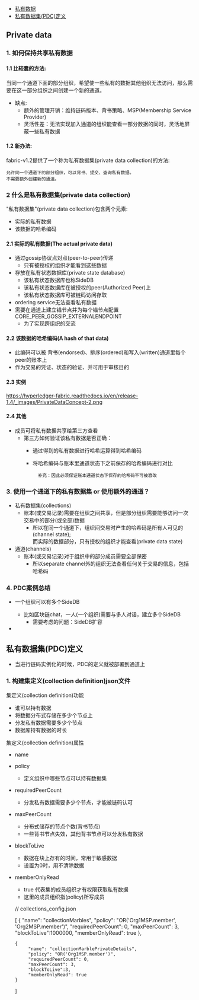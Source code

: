 <a name="Table of Contents" />

- [私有数据](#Private-data)
- [私有数据集(PDC)定义](#PDC-definition)


<a name="Private-datas" />

## Private data

### 1. 如何保持共享私有数据
#### 1.1 比较蠢的方法:
当同一个通道下面的部分组织，希望使一些私有的数据其他组织无法访问，那么需要在这一部分组织之间创建一个新的通道。
- 缺点: 
    - 额外的管理开销：维持链码版本、背书策略、MSP(Membership Service Provider)
    - 灵活性差：无法实现加入通道的组织能查看一部分数据的同时，灵活地屏蔽一些私有数据
#### 1.2 新办法:
fabric-v1.2提供了一个称为私有数据集(private data collection)的方法:

    允许同一个通道下的部分组织，可以背书、提交、查询私有数据。
    不需要额外创建新的通道。
### 2  什么是私有数据集(private data collection)
"私有数据集"(private data collection)包含两个元素:
- 实际的私有数据
- 该数据的哈希编码

#### 2.1 实际的私有数据(The actual private data)
- 通过gossip协议点对点(peer-to-peer)传递
    - 只有被授权的组织才能看到这些数据
- 存放在私有状态数据库(private state database)
    - 该私有状态数据库也称SideDB
    - 该私有状态数据库在被授权的peer(Authorized Peer)上
    - 该私有状态数据库可被链码访问存取
- ordering service无法查看私有数据
- 需要在通道上建立锚节点并为每个锚节点配置CORE_PEER_GOSSIP_EXTERNALENDPOINT
    - 为了实现跨组织的交流

#### 2.2 该数据的哈希编码(A hash of that data)
- 此编码可以被 背书(endorsed)、排序(ordered)和写入(written)通道里每个peer的账本上
- 作为交易的凭证、状态的验证、并可用于审核目的

#### 2.3 实例
https://hyperledger-fabric.readthedocs.io/en/release-1.4/_images/PrivateDataConcept-2.png

#### 2.4 其他
- 成员可将私有数据共享给第三方查看
    - 第三方如何验证该私有数据是否正确：
        - 通过得到的私有数据进行哈希运算得到哈希编码
        - 将哈希编码与账本里通道状态下之前保存的哈希编码进行对比
            
                补充：因此必须保证账本通道状态下保存的哈希码不可被篡改
                
### 3. 使用一个通道下的私有数据集 or 使用额外的通道？   
- 私有数据集(collections)
    - 账本(或交易记录)需要在组织之间共享，但是部分组织需要能够访问一次交易中的部分(或全部)数据
        - 所以在同一个通道下，组织间交易时产生的哈希码是所有人可见的(channel state);  
          而实际的数据部分，只有授权的组织才能查看(private data state)     
- 通道(channels)    
    - 账本(或交易记录)对于组织中的部分成员需要全部保密
        - 所以separate channel外的组织无法查看任何关于交易的信息，包括哈希码
        
### 4. PDC案例总结
- 一个组织可以有多个SideDB
    - 比如区块链chat，一人(一个组织)需要与多人对话，建立多个SideDB
        - 需要考虑的问题：SideDB扩容     
  
  
-
     
<a name="PDC-definition" />
            
##  私有数据集(PDC)定义
- 当进行链码实例化的时候，PDC的定义就被部署到通道上
### 1. 构建集定义(collection definition)json文件
集定义(collection definition)功能
- 谁可以持有数据
- 将数据分布式存储在多少个节点上
- 分发私有数据需要多少个节点
- 数据库持有数据的时长

集定义(collection definition)属性
- name
- policy 
    - 定义组织中哪些节点可以持有数据集
- requiredPeerCount
    - 分发私有数据需要多少个节点，才能被链码认可
- maxPeerCount
    - 分布式储存的节点个数(背书节点)
    - 一些背书节点失效，其他背书节点可以分发私有数据
- blockToLive
    - 数据在块上存有的时间，常用于敏感数据
    - 设置为0时，用不清除数据
- memberOnlyRead
    - true 代表集的成员组织才有权限获取私有数据
    - 这里的成员组织指(policy)所写成员
    
    
    // collections_config.json
    
    [
      {
           "name": "collectionMarbles",
           "policy": "OR('Org1MSP.member', 'Org2MSP.member')",
           "requiredPeerCount": 0,
           "maxPeerCount": 3,
           "blockToLive":1000000,
           "memberOnlyRead": true
      },
    
      {
           "name": "collectionMarblePrivateDetails",
           "policy": "OR('Org1MSP.member')",
           "requiredPeerCount": 0,
           "maxPeerCount": 3,
           "blockToLive":3,
           "memberOnlyRead": true
      }
    ]
